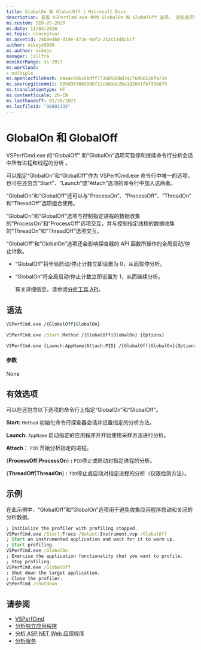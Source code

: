 ```yaml
---
title: GlobalOn 和 GlobalOff | Microsoft Docs
description: 查看 VSPerfCmd.exe 中的 GlobalOn 和 GlobalOff 选项。 这些选项可暂停和继续命令行分析会话中所有进程和线程的分析。
ms.custom: SEO-VS-2020
ms.date: 11/04/2016
ms.topic: conceptual
ms.assetid: 24b0ed68-d19e-473e-9af3-252c11d82bcf
author: mikejo5000
ms.author: mikejo
manager: jillfra
monikerRange: vs-2017
ms.workload:
- multiple
ms.openlocfilehash: eaeac096c6bdff77368508bd34276d66530fa739
ms.sourcegitcommit: 589d96700208bf22c8da9e26a1d2041fbf39b8f9
ms.translationtype: HT
ms.contentlocale: zh-CN
ms.lasthandoff: 01/26/2021
ms.locfileid: "98801335"
---
```

# <a name="globalon-and-globaloff"></a>GlobalOn 和 GlobalOff
VSPerfCmd.exe 的“GlobalOff” 和“GlobalOn”选项可暂停和继续命令行分析会话中所有进程和线程的分析 。

 可以指定“GlobalOn”和“GlobalOff”作为 VSPerfCmd.exe 命令行中唯一的选项，也可在还包含“Start”、“Launch”或“Attach”选项的命令行中加入这两者。

 “GlobalOn”和“GlobalOff”还可以与“ProcessOn”、“ProcessOff”、“ThreadOn” 和“ThreadOff”选项组合使用。

 “GlobalOn”和“GlobalOff”选项与控制指定进程的数据收集的“ProcessOn”和“ProcessOff”选项交互，并与控制指定线程的数据收集的“ThreadOn”和“ThreadOff”选项交互。

 “GlobalOff”和“GlobalOn”选项还会影响探查器的 API 函数所操作的全局启动/停止计数。

- “GlobalOff”将全局启动/停止计数立即设置为 0，从而暂停分析。

- “GlobalOn”将全局启动/停止计数立即设置为 1，从而继续分析。

  有关详细信息，请参阅[分析工具 API](../profiling/profiling-tools-apis.md)。

## <a name="syntax"></a>语法

```cmd
VSPerfCmd.exe /{GlobalOff|GlobalOn}

VSPerfCmd.exe /Start:Method /{GlobalOff|GlobalOn} [Options]

VSPerfCmd.exe {Launch:AppName|Attach:PID} /{GlobalOff|GlobalOn}[Options]
```

#### <a name="parameters"></a>参数
 None

## <a name="valid-options"></a>有效选项
 可以在还包含以下选项的命令行上指定“GlobalOn”和“GlobalOff”。

 **Start:** `Method` 初始化命令行探查器会话并设置指定的分析方法。

 **Launch:** `AppName` 启动指定的应用程序并开始使用采样方法进行分析。

 **Attach：** `PID` 开始分析指定的进程。

 {**ProcessOff**|**ProcessOn**} **:** `PID`停止或启动对指定进程的分析。

 {**ThreadOff**|**ThreadOn**} **:** `TID`停止或启动对指定进程的分析（仅限检测方法）。

## <a name="example"></a>示例
 在此示例中，“GlobalOff”和“GlobalOn”选项用于避免收集应用程序启动和关闭的分析数据。

```cmd
; Initialize the profiler with profiling stopped.
VSPerfCmd.exe /Start:Trace /Output:Instrument.vsp /GlobalOff
; Start an instrumented application and wait for it to warm up.
; Start profiling.
VSPerfCmd.exe /GlobalOn
; Exercise the application functionality that you want to profile.
; Stop profiling.
VSPerfCmd.exe /GlobalOff
; Shut down the target application.
; Close the profiler.
VSPerfCmd /Shutdown

```

## <a name="see-also"></a>请参阅
- [VSPerfCmd](../profiling/vsperfcmd.md)
- [分析独立应用程序](../profiling/command-line-profiling-of-stand-alone-applications.md)
- [分析 ASP.NET Web 应用程序](../profiling/command-line-profiling-of-aspnet-web-applications.md)
- [分析服务](../profiling/command-line-profiling-of-services.md)
